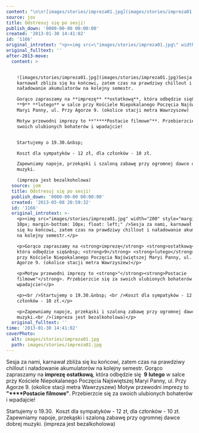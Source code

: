 ```yaml
---
content: "\n\n![images/stories/impreza01.jpg](images/stories/impreza01.jpg)Sesja za nami, karnawał zbliża się ku końcowi, zatem czas na prawdziwy chillout i naładowanie akumulatorów na kolejny semestr.\nGorąco zapraszamy na **imprezę** **ostatkową**, która odbędzie się&nbsp; **9** **lutego** w salce przy Kościele Niepokalanego Poczęcia Najświętszej Maryi Panny, ul. Przy Agorze 9. (okolice stacji metra Wawrzyszew)\nMotyw przewodni imprezy to **\"****Postacie filmowe\"**. Przebierzcie się za swoich ulubionych bohaterów i wpadajcie!\n\nStartujemy o 19.30.&nbsp; \nKoszt dla sympatyków - 12 zł, dla członków - 10 zł.\nZapewniamy napoje, przekąski i szaloną zabawę przy ogromnej dawce dobrej muzyki.\n(impreza jest bezalkoholowa)\n\n\n<!--CONTENT FROM OLD SERVER (jos before 2013): \n\n![images/stories/impreza01.jpg](images/stories/impreza01.jpg)Sesja za nami, karnawał zbliża się ku końcowi, zatem czas na prawdziwy chillout i naładowanie akumulatorów na kolejny semestr.\n\r\n\nGorąco zapraszamy na **imprezę** **ostatkową**, która odbędzie się&nbsp; **9** **lutego** w salce przy Kościele Niepokalanego Poczęcia Najświętszej Maryi Panny, ul. Przy Agorze 9. (okolice stacji metra Wawrzyszew)\n\r\n\nMotyw przewodni imprezy to **\"****Postacie filmowe\"**. Przebierzcie się za swoich ulubionych bohaterów i wpadajcie!\n\r\nStartujemy o 19.30.&nbsp; \nKoszt dla sympatyków - 12 zł, dla członków - 10 zł.\n\r\n\nZapewniamy napoje, przekąski i szaloną zabawę przy ogromnej dawce dobrej muzyki.\n(impreza jest bezalkoholowa)\n\n-->"
source: jos
title: Odstresuj się po sesji!
publish_down: '0000-00-00 00:00:00'
created: '2013-01-30 14:41:02'
id: '1166'
original_introtext: "<p><img src=\"images/stories/impreza01.jpg\" width=\"200\" style=\"margin-right: 10px; margin-bottom: 10px; float: left;\" />Sesja za nami, karnawał zbliża się ku końcowi, zatem czas na prawdziwy chillout i naładowanie akumulatorów na kolejny semestr.</p>\r\n<p>Gorąco zapraszamy na <strong>imprezę</strong> <strong>ostatkową</strong>, która odbędzie się&nbsp; <strong>9</strong> <strong>lutego</strong> w salce przy Kościele Niepokalanego Poczęcia Najświętszej Maryi Panny, ul. Przy Agorze 9. (okolice stacji metra Wawrzyszew)</p>\r\n<p>Motyw przewodni imprezy to <strong>\"</strong><strong>Postacie filmowe\"</strong>. Przebierzcie się za swoich ulubionych bohaterów i wpadajcie!</p>\r\n<p><br />Startujemy o 19.30.&nbsp; <br />Koszt dla sympatyków - 12 zł, dla członków - 10 zł.</p>\r\n<p>Zapewniamy napoje, przekąski i szaloną zabawę przy ogromnej dawce dobrej muzyki.<br />(impreza jest bezalkoholowa)</p>"
original_fulltext: ''
after-2013-move:
  content: >


    ![images/stories/impreza01.jpg](images/stories/impreza01.jpg)Sesja za nami,
    karnawał zbliża się ku końcowi, zatem czas na prawdziwy chillout i
    naładowanie akumulatorów na kolejny semestr.

    Gorąco zapraszamy na **imprezę** **ostatkową**, która odbędzie się&nbsp;
    **9** **lutego** w salce przy Kościele Niepokalanego Poczęcia Najświętszej
    Maryi Panny, ul. Przy Agorze 9. (okolice stacji metra Wawrzyszew)

    Motyw przewodni imprezy to **"****Postacie filmowe"**. Przebierzcie się za
    swoich ulubionych bohaterów i wpadajcie!


    Startujemy o 19.30.&nbsp; 

    Koszt dla sympatyków - 12 zł, dla członków - 10 zł.

    Zapewniamy napoje, przekąski i szaloną zabawę przy ogromnej dawce dobrej
    muzyki.

    (impreza jest bezalkoholowa)
  source: jom
  title: Odstresuj się po sesji!
  publish_down: '0000-00-00 00:00:00'
  created: '2013-05-08 20:59:32'
  id: '1166'
  original_introtext: >-
    <p><img src="images/stories/impreza01.jpg" width="200" style="margin-right:
    10px; margin-bottom: 10px; float: left;" />Sesja za nami, karnawał zbliża
    się ku końcowi, zatem czas na prawdziwy chillout i naładowanie akumulatorów
    na kolejny semestr.</p>

    <p>Gorąco zapraszamy na <strong>imprezę</strong> <strong>ostatkową</strong>,
    która odbędzie się&nbsp; <strong>9</strong> <strong>lutego</strong> w salce
    przy Kościele Niepokalanego Poczęcia Najświętszej Maryi Panny, ul. Przy
    Agorze 9. (okolice stacji metra Wawrzyszew)</p>

    <p>Motyw przewodni imprezy to <strong>"</strong><strong>Postacie
    filmowe"</strong>. Przebierzcie się za swoich ulubionych bohaterów i
    wpadajcie!</p>

    <p><br />Startujemy o 19.30.&nbsp; <br />Koszt dla sympatyków - 12 zł, dla
    członków - 10 zł.</p>

    <p>Zapewniamy napoje, przekąski i szaloną zabawę przy ogromnej dawce dobrej
    muzyki.<br />(impreza jest bezalkoholowa)</p>
  original_fulltext: ''
time: '2013-01-30 14:41:02'
coverPhoto:
  alt: images/stories/impreza01.jpg
  path: images/stories/impreza01.jpg
---
```

Sesja za nami, karnawał zbliża się ku końcowi, zatem czas na prawdziwy chillout i naładowanie akumulatorów na kolejny semestr.
Gorąco zapraszamy na **imprezę** **ostatkową**, która odbędzie się&nbsp; **9** **lutego** w salce przy Kościele Niepokalanego Poczęcia Najświętszej Maryi Panny, ul. Przy Agorze 9. (okolice stacji metra Wawrzyszew)
Motyw przewodni imprezy to **"****Postacie filmowe"**. Przebierzcie się za swoich ulubionych bohaterów i wpadajcie!

Startujemy o 19.30.&nbsp; 
Koszt dla sympatyków - 12 zł, dla członków - 10 zł.
Zapewniamy napoje, przekąski i szaloną zabawę przy ogromnej dawce dobrej muzyki.
(impreza jest bezalkoholowa)


<!--CONTENT FROM OLD SERVER (jos before 2013): 

Sesja za nami, karnawał zbliża się ku końcowi, zatem czas na prawdziwy chillout i naładowanie akumulatorów na kolejny semestr.


Gorąco zapraszamy na **imprezę** **ostatkową**, która odbędzie się&nbsp; **9** **lutego** w salce przy Kościele Niepokalanego Poczęcia Najświętszej Maryi Panny, ul. Przy Agorze 9. (okolice stacji metra Wawrzyszew)


Motyw przewodni imprezy to **"****Postacie filmowe"**. Przebierzcie się za swoich ulubionych bohaterów i wpadajcie!

Startujemy o 19.30.&nbsp; 
Koszt dla sympatyków - 12 zł, dla członków - 10 zł.


Zapewniamy napoje, przekąski i szaloną zabawę przy ogromnej dawce dobrej muzyki.
(impreza jest bezalkoholowa)

-->

<!--{{json:{"created_date":"2013-01-30 14:41:02","publish_down":"0000-00-00 00:00:00","id":"1166"}}}-->
